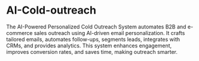 # AI-Cold-outreach
The AI-Powered Personalized Cold Outreach System automates B2B and e-commerce sales outreach using AI-driven email personalization. It crafts tailored emails, automates follow-ups, segments leads, integrates with CRMs, and provides analytics. This system enhances engagement, improves conversion rates, and saves time, making outreach smarter.
